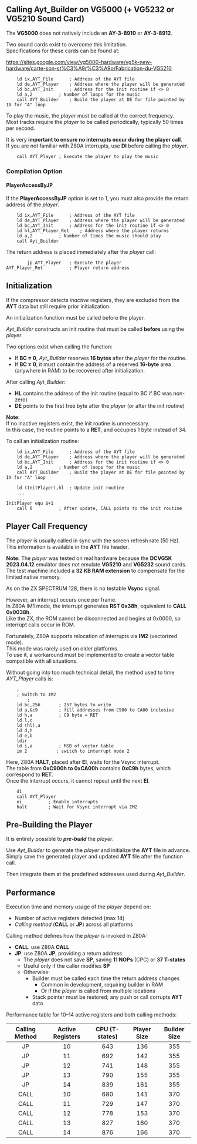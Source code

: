 ## Calling Ayt_Builder on VG5000 (+ VG5232 or VG5210 Sound Card)

The **VG5000** does not natively include an **AY-3-8910** or **AY-3-8912**.

Two sound cards exist to overcome this limitation.  
Specifications for these cards can be found at:

https://sites.google.com/view/vg5000-hardware/vg5k-new-hardware/carte-son-st%C3%A9r%C3%A9o/Fabrication-du-VG5210

		ld ix,AYT_File		; Address of the AYT file
		ld de,AYT_Player	; Address where the player will be generated
		ld bc,AYT_Init		; Address for the init routine if <> 0
        ld a,2			; Number of loops for the music
		call AYT_Builder	; Build the player at DE for file pointed by IX for "A" loop

To play the music, the *player* must be called at the correct frequency.  
Most tracks require the *player* to be called periodically, typically 50 times per second.

It is very **important to ensure no interrupts occur during the player call**.  
If you are not familiar with Z80A interrupts, use **DI** before calling the *player*.

		call AYT_Player	; Execute the player to play the music

### Compilation Option
#### PlayerAccessByJP

If the **PlayerAccessByJP** option is set to 1, you must also provide the return address of the *player*.

		ld ix,AYT_File		; Address of the AYT file
		ld de,AYT_Player	; Address where the player will be generated
		ld bc,AYT_Init		; Address for the init routine if <> 0
		ld hl,AYT_Player_Ret	; Address where the player returns
		ld a,2			; Number of times the music should play
		call Ayt_Builder

The return address is placed immediately after the *player* call:

			jp AYT_Player	; Execute the player
	AYT_Player_Ret			; Player return address

## Initialization
If the compressor detects *inactive* registers, they are excluded from the **AYT** data but still require prior initialization.

An initialization function must be called before the player.

*Ayt_Builder* constructs an init routine that must be called **before** using the *player*.  

Two options exist when calling the function:
- If **BC = 0**, *Ayt_Builder* reserves **16 bytes** after the *player* for the routine.
- If **BC ≠ 0**, it must contain the address of a reserved **16-byte** area (anywhere in RAM) to be recovered after initialization.

After calling *Ayt_Builder*:
- **HL** contains the address of the init routine (equal to BC if BC was non-zero)
- **DE** points to the first free byte after the *player* (or after the init routine)

**Note:**  
If no inactive registers exist, the init routine is unnecessary.  
In this case, the routine points to a **RET**, and occupies 1 byte instead of 34.

To call an initialization routine:

		ld ix,AYT_File		; Address of the AYT file
		ld de,AYT_Player	; Address where the player will be generated
		ld bc,AYT_Init		; Address for the init routine if <> 0
        ld a,2			; Number of loops for the music
		call AYT_Builder	; Build the player at DE for file pointed by IX for "A" loop

		ld (InitPlayer),hl	; Update init routine
		...
		...
	InitPlayer equ $+1
		call 0			; After update, CALL points to the init routine

## Player Call Frequency
The *player* is usually called in sync with the screen refresh rate (50 Hz).  
This information is available in the **AYT** file header.

**Note:** The *player* was tested on real hardware because the **DCVG5K 2023.04.12** emulator does not emulate **VG5210** and **VG5232** sound cards.  
The test machine included a **32 KB RAM extension** to compensate for the limited native memory.

As on the ZX SPECTRUM 128, there is no testable **Vsync** signal.  

However, an interrupt occurs once per frame.  
In Z80A IM1 mode, the interrupt generates **RST 0x38h**, equivalent to **CALL 0x0038h**.  
Like the ZX, the ROM cannot be disconnected and begins at 0x0000, so interrupt calls occur in ROM.

Fortunately, Z80A supports relocation of interrupts via **IM2** (vectorized mode).  
This mode was rarely used on older platforms.  
To use it, a workaround must be implemented to create a vector table compatible with all situations.

Without going into too much technical detail, the method used to time *AYT_Player* calls is:

		;
		; Switch to IM2
            ; 
		ld bc,256		; 257 bytes to write
		ld a,&c9		; fill addresses from C900 to CA00 inclusive
		ld h,a			; C9 byte = RET
		ld l,c
		ld (hl),a
		ld d,h
		ld e,b
		ldir
		ld i,a			; MSB of vector table
		im 2           ; switch to interrupt mode 2

Here, Z80A **HALT**, placed after **EI**, waits for the Vsync interrupt.  
The table from **0xC900h to 0xCA00h** contains **0xC9h** bytes, which correspond to **RET**.  
Once the interrupt occurs, it cannot repeat until the next **EI**.

		di
		call AYT_Player
		ei			; Enable interrupts
		halt		; Wait for Vsync interrupt via IM2

## Pre-Building the Player
It is entirely possible to ***pre-build*** the *player*.

Use *Ayt_Builder* to generate the *player* and initialize the **AYT** file in advance.  
Simply save the generated player and updated **AYT** file after the function call.

Then integrate them at the predefined addresses used during *Ayt_Builder*.

## Performance

Execution time and memory usage of the *player* depend on:
- Number of active registers detected (max 14)
- *Calling method* (**CALL** or **JP**) across all platforms

Calling method defines how the *player* is invoked in Z80A:
- **CALL**: use Z80A **CALL**
- **JP**: use Z80A **JP**, providing a return address
  - The *player* does not save **SP**, saving **11 NOPs** (CPC) or **37 T-states**
  - Useful only if the caller modifies **SP**
  - Otherwise:
    - Builder must be called each time the return address changes
      - Common in development, requiring builder in RAM
      - Or if the *player* is called from multiple locations
    - Stack pointer must be restored; any push or call corrupts **AYT** data

Performance table for 10–14 active registers and both calling methods:

| Calling Method | Active Registers | CPU (T-states) | Player Size | Builder Size |
| :-----------: | :--------------: | :------------: | :---------: | :-----------: |
| JP            | 10               | 643            | 136         | 355           |
| JP            | 11               | 692            | 142         | 355           |    
| JP            | 12               | 741            | 148         | 355           |        
| JP            | 13               | 790            | 155         | 355           |        
| JP            | 14               | 839            | 161         | 355           |  
| CALL          | 10               | 680            | 141         | 370           |
| CALL          | 11               | 729            | 147         | 370           |
| CALL          | 12               | 778            | 153         | 370           |
| CALL          | 13               | 827            | 160         | 370           |
| CALL          | 14               | 876            | 166         | 370           |

